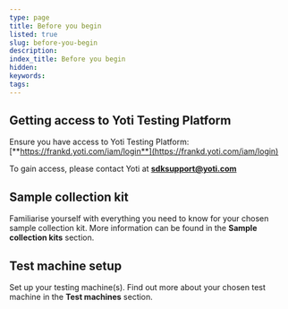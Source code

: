 ```yaml
---
type: page
title: Before you begin
listed: true
slug: before-you-begin
description: 
index_title: Before you begin
hidden: 
keywords: 
tags: 
---
```


## Getting access to Yoti Testing Platform

Ensure you have access to Yoti Testing Platform: [**https://frankd.yoti.com/iam/login**](https://frankd.yoti.com/iam/login)

To gain access, please contact Yoti at [**sdksupport@yoti.com**](mailto:sdksupport@yoti.com)

## Sample collection kit

Familiarise yourself with everything you need to know for your chosen sample collection kit. More information can be found in the **Sample collection kits** section.

## Test machine setup

Set up your testing machine(s). Find out more about your chosen test machine in the **Test machines** section.